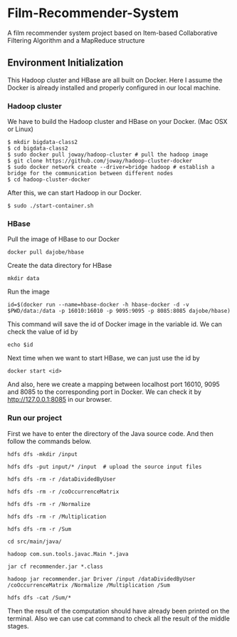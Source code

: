 # Film-Recommender-System
A film recommender system project based on Item-based Collaborative Filtering Algorithm and a MapReduce structure

## Environment Initialization
This Hadoop cluster and HBase are all built on Docker. Here I assume the Docker is already installed and properly configured in our local machine.
### Hadoop cluster
We have to build the Hadoop cluster and HBase on your Docker. (Mac OSX or Linux)
```shell
$ mkdir bigdata-class2
$ cd bigdata-class2
$ sudo docker pull joway/hadoop-cluster # pull the hadoop image
$ git clone https://github.com/joway/hadoop-cluster-docker
$ sudo docker network create --driver=bridge hadoop # establish a bridge for the communication between different nodes
$ cd hadoop-cluster-docker
```
After this, we can start Hadoop in our Docker.
```shell
$ sudo ./start-container.sh
```
### HBase
Pull the image of HBase to our Docker
```shell
docker pull dajobe/hbase
```

Create the data directory for HBase
```shell
mkdir data
```

Run the image
```shell
id=$(docker run --name=hbase-docker -h hbase-docker -d -v $PWD/data:/data -p 16010:16010 -p 9095:9095 -p 8085:8085 dajobe/hbase)
```
This command will save the id of Docker image in the variable id. We can check the value of id by 
```shell
echo $id
```
Next time when we want to start HBase, we can just use the id by
```shell
docker start <id>
```
And also, here we create a mapping between localhost port 16010, 9095 and 8085 to the corresponding port in Docker. We can check it by http://127.0.0.1:8085 in our browser.

### Run our project
First we have to enter the directory of the Java source code. And then follow the commands below.
```shell
hdfs dfs -mkdir /input

hdfs dfs -put input/* /input  # upload the source input files

hdfs dfs -rm -r /dataDividedByUser

hdfs dfs -rm -r /coOccurrenceMatrix

hdfs dfs -rm -r /Normalize

hdfs dfs -rm -r /Multiplication

hdfs dfs -rm -r /Sum

cd src/main/java/

hadoop com.sun.tools.javac.Main *.java

jar cf recommender.jar *.class

hadoop jar recommender.jar Driver /input /dataDividedByUser /coOccurrenceMatrix /Normalize /Multiplication /Sum

hdfs dfs -cat /Sum/*
```
Then the result of the computation should have already been printed on the terminal. Also we can use cat command to check all the result of the middle stages.


